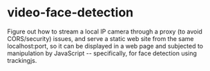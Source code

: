 # video-face-detection

Figure out how to stream a local IP camera through a proxy (to avoid CORS/security) issues, 
and serve a static web site from the same localhost:port, so it can be displayed in a web page
and subjected to manipulation by JavaScript -- specifically, for face detection using trackingjs.
